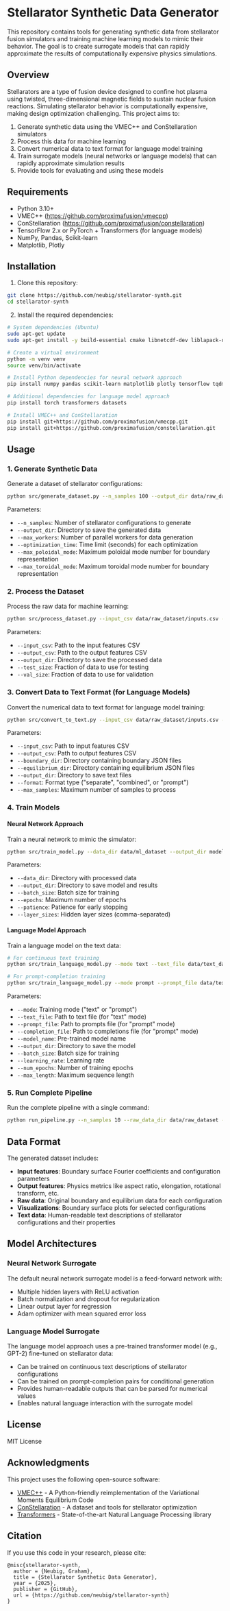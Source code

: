 # Stellarator Synthetic Data Generator

This repository contains tools for generating synthetic data from stellarator fusion simulators and training machine learning models to mimic their behavior. The goal is to create surrogate models that can rapidly approximate the results of computationally expensive physics simulations.

## Overview

Stellarators are a type of fusion device designed to confine hot plasma using twisted, three-dimensional magnetic fields to sustain nuclear fusion reactions. Simulating stellarator behavior is computationally expensive, making design optimization challenging. This project aims to:

1. Generate synthetic data using the VMEC++ and ConStellaration simulators
2. Process this data for machine learning
3. Convert numerical data to text format for language model training
4. Train surrogate models (neural networks or language models) that can rapidly approximate simulation results
5. Provide tools for evaluating and using these models

## Requirements

- Python 3.10+
- VMEC++ (https://github.com/proximafusion/vmecpp)
- ConStellaration (https://github.com/proximafusion/constellaration)
- TensorFlow 2.x or PyTorch + Transformers (for language models)
- NumPy, Pandas, Scikit-learn
- Matplotlib, Plotly

## Installation

1. Clone this repository:
```bash
git clone https://github.com/neubig/stellarator-synth.git
cd stellarator-synth
```

2. Install the required dependencies:
```bash
# System dependencies (Ubuntu)
sudo apt-get update
sudo apt-get install -y build-essential cmake libnetcdf-dev liblapack-dev libomp-dev libhdf5-dev python3-dev

# Create a virtual environment
python -m venv venv
source venv/bin/activate

# Install Python dependencies for neural network approach
pip install numpy pandas scikit-learn matplotlib plotly tensorflow tqdm joblib

# Additional dependencies for language model approach
pip install torch transformers datasets

# Install VMEC++ and ConStellaration
pip install git+https://github.com/proximafusion/vmecpp.git
pip install git+https://github.com/proximafusion/constellaration.git
```

## Usage

### 1. Generate Synthetic Data

Generate a dataset of stellarator configurations:

```bash
python src/generate_dataset.py --n_samples 100 --output_dir data/raw_dataset --max_workers 4 --optimization_time 60
```

Parameters:
- `--n_samples`: Number of stellarator configurations to generate
- `--output_dir`: Directory to save the generated data
- `--max_workers`: Number of parallel workers for data generation
- `--optimization_time`: Time limit (seconds) for each optimization
- `--max_poloidal_mode`: Maximum poloidal mode number for boundary representation
- `--max_toroidal_mode`: Maximum toroidal mode number for boundary representation

### 2. Process the Dataset

Process the raw data for machine learning:

```bash
python src/process_dataset.py --input_csv data/raw_dataset/inputs.csv --output_csv data/raw_dataset/outputs.csv --output_dir data/ml_dataset
```

Parameters:
- `--input_csv`: Path to the input features CSV
- `--output_csv`: Path to the output features CSV
- `--output_dir`: Directory to save the processed data
- `--test_size`: Fraction of data to use for testing
- `--val_size`: Fraction of data to use for validation

### 3. Convert Data to Text Format (for Language Models)

Convert the numerical data to text format for language model training:

```bash
python src/convert_to_text.py --input_csv data/raw_dataset/inputs.csv --output_csv data/raw_dataset/outputs.csv --boundary_dir data/raw_dataset --equilibrium_dir data/raw_dataset --output_dir data/text_dataset --format prompt
```

Parameters:
- `--input_csv`: Path to input features CSV
- `--output_csv`: Path to output features CSV
- `--boundary_dir`: Directory containing boundary JSON files
- `--equilibrium_dir`: Directory containing equilibrium JSON files
- `--output_dir`: Directory to save text files
- `--format`: Format type ("separate", "combined", or "prompt")
- `--max_samples`: Maximum number of samples to process

### 4. Train Models

#### Neural Network Approach

Train a neural network to mimic the simulator:

```bash
python src/train_model.py --data_dir data/ml_dataset --output_dir models/surrogate_model --batch_size 32 --epochs 200 --patience 20 --layer_sizes "256,128,64"
```

Parameters:
- `--data_dir`: Directory with processed data
- `--output_dir`: Directory to save model and results
- `--batch_size`: Batch size for training
- `--epochs`: Maximum number of epochs
- `--patience`: Patience for early stopping
- `--layer_sizes`: Hidden layer sizes (comma-separated)

#### Language Model Approach

Train a language model on the text data:

```bash
# For continuous text training
python src/train_language_model.py --mode text --text_file data/text_dataset/all_samples.txt --model_name gpt2 --output_dir models/language_model --batch_size 4 --num_epochs 3

# For prompt-completion training
python src/train_language_model.py --mode prompt --prompt_file data/text_dataset/prompts.txt --completion_file data/text_dataset/completions.txt --model_name gpt2 --output_dir models/language_model --batch_size 4 --num_epochs 3
```

Parameters:
- `--mode`: Training mode ("text" or "prompt")
- `--text_file`: Path to text file (for "text" mode)
- `--prompt_file`: Path to prompts file (for "prompt" mode)
- `--completion_file`: Path to completions file (for "prompt" mode)
- `--model_name`: Pre-trained model name
- `--output_dir`: Directory to save the model
- `--batch_size`: Batch size for training
- `--learning_rate`: Learning rate
- `--num_epochs`: Number of training epochs
- `--max_length`: Maximum sequence length

### 5. Run Complete Pipeline

Run the complete pipeline with a single command:

```bash
python run_pipeline.py --n_samples 10 --raw_data_dir data/raw_dataset --ml_data_dir data/ml_dataset --model_dir models/surrogate_model
```

## Data Format

The generated dataset includes:

- **Input features**: Boundary surface Fourier coefficients and configuration parameters
- **Output features**: Physics metrics like aspect ratio, elongation, rotational transform, etc.
- **Raw data**: Original boundary and equilibrium data for each configuration
- **Visualizations**: Boundary surface plots for selected configurations
- **Text data**: Human-readable text descriptions of stellarator configurations and their properties

## Model Architectures

### Neural Network Surrogate

The default neural network surrogate model is a feed-forward network with:
- Multiple hidden layers with ReLU activation
- Batch normalization and dropout for regularization
- Linear output layer for regression
- Adam optimizer with mean squared error loss

### Language Model Surrogate

The language model approach uses a pre-trained transformer model (e.g., GPT-2) fine-tuned on stellarator data:
- Can be trained on continuous text descriptions of stellarator configurations
- Can be trained on prompt-completion pairs for conditional generation
- Provides human-readable outputs that can be parsed for numerical values
- Enables natural language interaction with the surrogate model

## License

MIT License

## Acknowledgments

This project uses the following open-source software:
- [VMEC++](https://github.com/proximafusion/vmecpp) - A Python-friendly reimplementation of the Variational Moments Equilibrium Code
- [ConStellaration](https://github.com/proximafusion/constellaration) - A dataset and tools for stellarator optimization
- [Transformers](https://github.com/huggingface/transformers) - State-of-the-art Natural Language Processing library

## Citation

If you use this code in your research, please cite:
```
@misc{stellarator-synth,
  author = {Neubig, Graham},
  title = {Stellarator Synthetic Data Generator},
  year = {2025},
  publisher = {GitHub},
  url = {https://github.com/neubig/stellarator-synth}
}
```